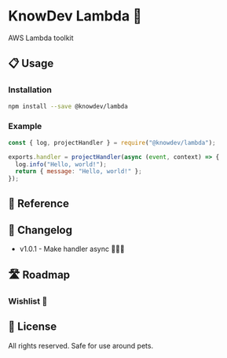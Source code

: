 # KnowDev Lambda 🚟

AWS Lambda toolkit

## 📋 Usage

### Installation

``` bash
npm install --save @knowdev/lambda
```

### Example

``` javascript
const { log, projectHandler } = require("@knowdev/lambda");

exports.handler = projectHandler(async (event, context) => {
  log.info("Hello, world!");
  return { message: "Hello, world!" };
});
```

## 📖 Reference

## 📝 Changelog

* v1.0.1 - Make handler async 🤦🏻‍♂️

## 🛣 Roadmap

### Wishlist 🌠

## 📜 License

All rights reserved. Safe for use around pets.
